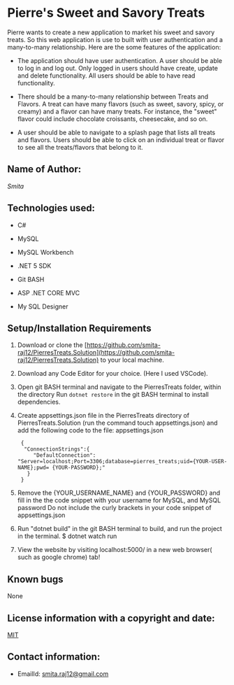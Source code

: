 # Pierre's Sweet and Savory Treats

Pierre wants to create a new application to market his sweet and savory treats. 
So this web application is use to built with user authentication and a many-to-many relationship. Here are the some features of the application:

* The application should have user authentication. A user should be able to log in and log out. Only logged in users should have create, update and delete functionality. All users should be able to have read functionality.

* There should be a many-to-many relationship between Treats and Flavors. A treat can have many flavors (such as sweet, savory, spicy, or creamy) and a flavor can have many treats. For instance, the "sweet" flavor could include chocolate croissants, cheesecake, and so on.

* A user should be able to navigate to a splash page that lists all treats and flavors. Users should be able to click on an individual treat or flavor to see all the treats/flavors that belong to it.

## Name of Author:

   _Smita_

## Technologies used:

* C#

* MySQL

* MySQL Workbench

* .NET 5 SDK

* Git BASH

* ASP .NET CORE MVC

* My SQL Designer



## Setup/Installation Requirements

1. Download or clone the [https://github.com/smita-raj12/PierresTreats.Solution](https://github.com/smita-raj12/PierresTreats.Solution) to your local machine.

2. Download any Code Editor for your choice. (Here I used VSCode).

3. Open git BASH terminal and navigate to the PierresTreats folder, within the directory
Run `dotnet restore` in the git BASH terminal to install dependencies. 

4. Create appsettings.json file in the PierresTreats directory of PierresTreats.Solution (run the command touch appsettings.json) and add the following code to the file: appsettings.json

      
        {                                                    
         "ConnectionStrings":{                                                          
            "DefaultConnection": "Server=localhost;Port=3306;database=pierres_treats;uid={YOUR-USER-NAME};pwd= {YOUR-PASSWORD};"                                        
          }                                                                                
        }                                                                               

6. Remove the {YOUR_USERNAME_NAME} and {YOUR_PASSWORD} and fill in the the code snippet with your username for MySQL, and MySQL password Do not include the curly brackets in your code snippet of appsettings.json

7. Run "dotnet build" in the git BASH terminal to build, and run the project in the terminal. $ dotnet watch run

8. View the website by visiting localhost:5000/ in a new web browser( such as google chrome) tab!


## Known bugs

None 

## License information with a copyright and date:

 [MIT](https://opensource.org/licenses/MIT)

## Contact information:
   
* EmailId: smita.raj12@gmail.com

